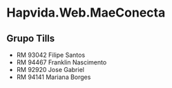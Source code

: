 # Hapvida.Web.MaeConecta


## Grupo Tills
- RM 93042  Filipe Santos
- RM 94467  Franklin Nascimento
- RM 92920  Jose Gabriel
- RM 94141  Mariana Borges
